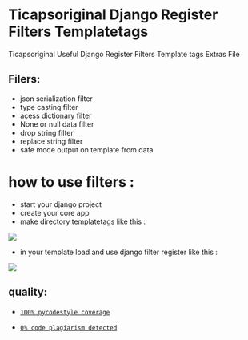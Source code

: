 # Ticapsoriginal Django Register Filters Templatetags
Ticapsoriginal Useful Django Register Filters Template tags Extras File

## Filers:

* json serialization filter
* type casting filter
* acess dictionary filter
* None or null data filter
* drop string filter
* replace string filter
* safe mode output on template from data

# how to use filters :

* start your django project 
* create your core app 
* make directory templatetags like this :

![](https://ticapsoriginal.com/static/register1.png)

* in your template load and use django filter register like this :

![](https://ticapsoriginal.com/static/register2.png)

## quality:
* [`100% pycodestyle coverage`](https://pypi.org/project/pycodestyle/)

* [`0% code plagiarism detected`](https://github.com/blingenf/copydetect)
